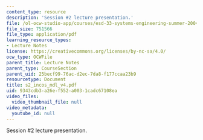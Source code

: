 ```yaml
---
content_type: resource
description: 'Session #2 lecture presentation.'
file: /ol-ocw-studio-app/courses/esd-33-systems-engineering-summer-2004/9343cdb3a26ef552a0031cadc67108ea_s2_incos_mdl_v4.pdf
file_size: 751566
file_type: application/pdf
learning_resource_types:
- Lecture Notes
license: https://creativecommons.org/licenses/by-nc-sa/4.0/
ocw_type: OCWFile
parent_title: Lecture Notes
parent_type: CourseSection
parent_uid: 25becf99-76ac-d2ec-7da8-f177ccaa23b9
resourcetype: Document
title: s2_incos_mdl_v4.pdf
uid: 9343cdb3-a26e-f552-a003-1cadc67108ea
video_files:
  video_thumbnail_file: null
video_metadata:
  youtube_id: null
---
```

Session #2 lecture presentation.